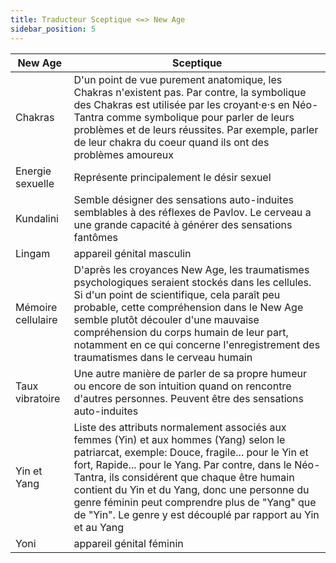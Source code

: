 ```yaml
---
title: Traducteur Sceptique <=> New Age
sidebar_position: 5
---
```


| New Age      | Sceptique |
| ----------- | ----------- |
| Chakras      | D'un point de vue purement anatomique, les Chakras n'existent pas. Par contre, la symbolique des Chakras est utilisée par les croyant·e·s en Néo-Tantra comme symbolique pour parler de leurs problèmes et de leurs réussites. Par exemple, parler de leur chakra du coeur quand ils ont des problèmes amoureux |
| Energie sexuelle   | Représente principalement le désir sexuel |
| Kundalini   | Semble désigner des sensations auto-induites semblables à des réflexes de Pavlov. Le cerveau a une grande capacité à générer des sensations fantômes |
| Lingam   | appareil génital masculin |
| Mémoire cellulaire   | D'après les croyances New Age, les traumatismes psychologiques seraient stockés dans les cellules. Si d'un point de scientifique, cela paraît peu probable, cette compréhension dans le New Age semble plutôt découler d'une mauvaise compréhension du corps humain de leur part, notamment en ce qui concerne l'enregistrement des traumatismes dans le cerveau humain |
| Taux vibratoire   | Une autre manière de parler de sa propre humeur ou encore de son intuition quand on rencontre d'autres personnes. Peuvent être des sensations auto-induites |
| Yin et Yang  | Liste des attributs normalement associés aux femmes (Yin) et aux hommes (Yang) selon le patriarcat, exemple: Douce, fragile... pour le Yin et fort, Rapide... pour le Yang. Par contre, dans le Néo-Tantra, ils considérent que chaque être humain contient du Yin et du Yang, donc une personne du genre féminin peut comprendre plus de "Yang" que de "Yin". Le genre y est découplé par rapport au Yin et au Yang |
| Yoni   | appareil génital féminin |
